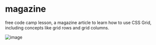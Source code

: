 # magazine
free code camp lesson, a magazine article to learn how to use CSS Grid, including concepts like grid rows and grid columns.

![image](https://github.com/Edmitsu/magazine/assets/65257443/6512da9e-1b7e-4169-a480-40773a4f779b)


